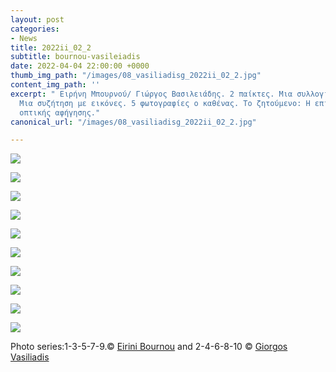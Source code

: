 ```yaml
---
layout: post
categories:
- News
title: 2022ii_02_2
subtitle: bournou-vasileiadis
date: 2022-04-04 22:00:00 +0000
thumb_img_path: "/images/08_vasiliadisg_2022ii_02_2.jpg"
content_img_path: ''
excerpt: " Ειρήνη Μπουρνού/ Γιώργος Βασιλειάδης. 2 παίκτες. Μια συλλογική ανάπτυξη.
  Μια συζήτηση με εικόνες. 5 φωτογραφίες ο καθένας. Το ζητούμενο: Η επίτευξη μιας
  οπτικής αφήγησης."
canonical_url: "/images/08_vasiliadisg_2022ii_02_2.jpg"

---
```

![](/images/01_bournoue_2022ii_02_2-jpeg.jpg)

![](/images/02_vasiliadisg_2022ii_02_2.jpg)

![](/images/03_bournoue_2022ii_02_2-jpeg.jpg)

![](/images/04_vasiliadisg_2022ii_02_2.jpg)

![](/images/05_bournoue_2022ii_02_2-jpeg.jpg)

![](/images/06_vasiliadisg_2022ii_02_2.jpg)

![](/images/07_bournoue_2022ii_02_2-jpeg.jpg)

![](/images/08_vasiliadisg_2022ii_02_2.jpg)

![](/images/09_bournoue_2022ii_02_2-jpeg.jpg)

![](/images/10_vasiliadisg_2022ii_02_2.jpg)

Photo series:1-3-5-7-9.© <a href="https://www.facebook.com/eirini.bournou" target="blank"> Eirini Bournou</a>  and  2-4-6-8-10  © <a href="https://www.facebook.com/gvasiliadis" target="blank"> Giorgos Vasiliadis</a>